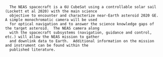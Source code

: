 
      The NEAS spacecraft is a 6U CubeSat using a controllable solar sail (Lockett et al 2020) with the main science
      objective to encounter and characterize near-Earth asteroid 2020 GE.  A simple monochromatic camera will be used 
      for optical navigation and to answer the science knowledge gaps of the target asteroid.  The NEAS camera along 
      with the spacecraft subsystems (navigation, guidance and control, etc.) will allow the NEAS mission to gather 
      and downlink data to Earth.  Additional information on the mission and instrument can be found within the 
      published literature.
        